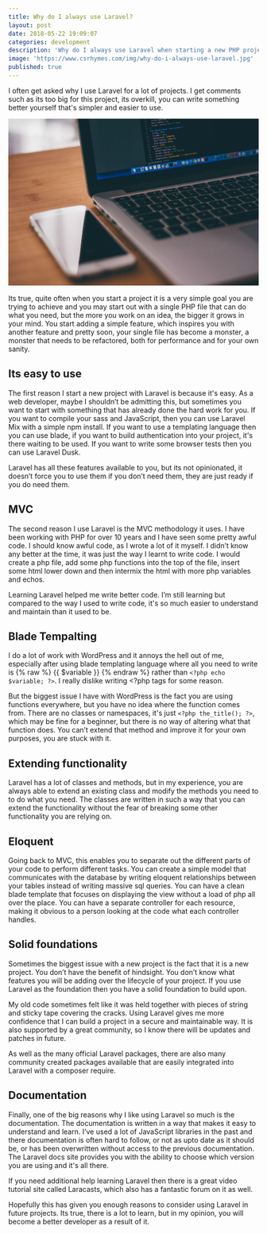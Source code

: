 ```yaml
---
title: Why do I always use Laravel?
layout: post
date: 2018-05-22 19:09:07
categories: development
description: 'Why do I always use Laravel when starting a new PHP project?'
image: 'https://www.csrhymes.com/img/why-do-i-always-use-laravel.jpg'
published: true
---
```


I often get asked why I use Laravel for a lot of projects. I get comments such as its too big for this project, its overkill, you can write something better yourself that's simpler and easier to use. 

![Laravel](/img/why-do-i-always-use-laravel.jpg)

Its true, quite often when you start a project it is a very simple goal you are trying to achieve and you may start out with a single PHP file that can do what you need, but the more you work on an idea, the bigger it grows in your mind. You start adding a simple feature, which inspires you with another feature and pretty soon, your single file has become a monster, a monster that needs to be refactored, both for performance and for your own sanity. 

## Its easy to use

The first reason I start a new project with Laravel is because it's easy. As a web developer, maybe I shouldn’t be admitting this, but sometimes you want to start with something that has already done the hard work for you. If you want to compile your sass and JavaScript, then you can use Laravel Mix with a simple npm install. If you want to use a templating language then you can use blade, if you want to build authentication into your project, it's there waiting to be used. If you want to write some browser tests then you can use Laravel Dusk. 

Laravel has all these features available to you, but its not opinionated, it doesn’t force you to use them if you don’t need them, they are just ready if you do need them. 

## MVC

The second reason I use Laravel is the MVC methodology it uses. I have been working with PHP for over 10 years and I have seen some pretty awful code. I should know awful code, as I wrote a lot of it myself. I didn’t know any better at the time, it was just the way I learnt to write code. I would create a php file, add some php functions into the top of the file, insert some html lower down and then intermix the html with more php variables and echos. 

Learning Laravel helped me write better code. I’m still learning but compared to the way I used to write code, it's so much easier to understand and maintain than it used to be. 

## Blade Tempalting

I do a lot of work with WordPress and it annoys the hell out of me, especially after using blade templating language where all you need to write is {% raw %} {{ $variable }} {% endraw %} rather than `<?php echo $variable; ?>`. I really dislike writing <?php tags for some reason. 

But the biggest issue I have with WordPress is the fact you are using functions everywhere, but you have no idea where the function comes from. There are no classes or namespaces, it's just `<?php the_title(); ?>`, which may be fine for a beginner, but there is no way of altering what that function does. You can’t extend that method and improve it for your own purposes, you are stuck with it. 

## Extending functionality

Laravel has a lot of classes and methods, but in my experience, you are always able to extend an existing class and modify the methods you need to to do what you need. The classes are written in such a way that you can extend the functionality without the fear of breaking some other functionality you are relying on.   

## Eloquent

Going back to MVC, this enables you to separate out the different parts of your code to perform different tasks. You can create a simple model that communicates with the database by writing eloquent relationships between your tables instead of writing massive sql queries. You can have a clean blade template that focuses on displaying the view without a load of php all over the place. You can have a separate controller for each resource, making it obvious to a person looking at the code what each controller handles. 

## Solid foundations

Sometimes the biggest issue with a new project is the fact that it is a new project. You don’t have the benefit of hindsight. You don’t know what features you will be adding over the lifecycle of your project. If you use Laravel as the foundation then you have a solid foundation to build upon. 

My old code sometimes felt like it was held together with pieces of string and sticky tape covering the cracks. Using Laravel gives me more confidence that I can build a project in a secure and maintainable way. It is also supported by a great community, so I know there will be updates and patches in future. 

As well as the many official Laravel packages, there are also many community created packages available that are easily integrated into Laravel with a composer require. 

## Documentation

Finally, one of the big reasons why I like using Laravel so much is the documentation. The documentation is written in a way that makes it easy to understand and learn. I’ve used a lot of JavaScript libraries in the past and there documentation is often hard to follow, or not as upto date as it should be, or has been overwritten without access to the previous documentation. The Laravel docs site provides you with the ability to choose which version you are using and it's all there. 

If you need additional help learning Laravel then there is a great video tutorial site called Laracasts, which also has a fantastic forum on it as well. 

Hopefully this has given you enough reasons to consider using Laravel in future projects. Its true, there is a lot to learn, but in my opinion, you will become a better developer as a result of it. 
